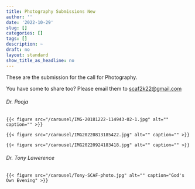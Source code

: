 ```yaml
---
title: Photography Submissions New
author: ''
date: '2022-10-29'
slug: []
categories: []
tags: []
description: ~
draft: no
layout: standard
show_title_as_headline: no
---
```


These are the submission for the call for Photography.

You have some to share too? Please email them to [scaf2k22\@gmail.com](mailto:scaf2k22@gmail.com)


<h6 class="ttu tracked black-30 pv3 mt5 bt b--black-10">Dr. Pooja </h6>

    {{< figure src="/carousel/IMG-20181222-114943-02-1.jpg" alt="" caption="" >}}
    
    {{< figure src="/carousel/IMG20220813185422.jpg" alt="" caption="" >}}
    
    {{< figure src="/carousel/IMG20220924183418.jpg" alt="" caption="" >}}
    
<h6 class="ttu tracked black-30 pv3 mt5 bt b--black-10">Dr. Tony Lawerence </h6>

    {{< figure src="/carousel/Tony-SCAF-photo.jpg" alt="" caption="God's Own Evening" >}}
    




